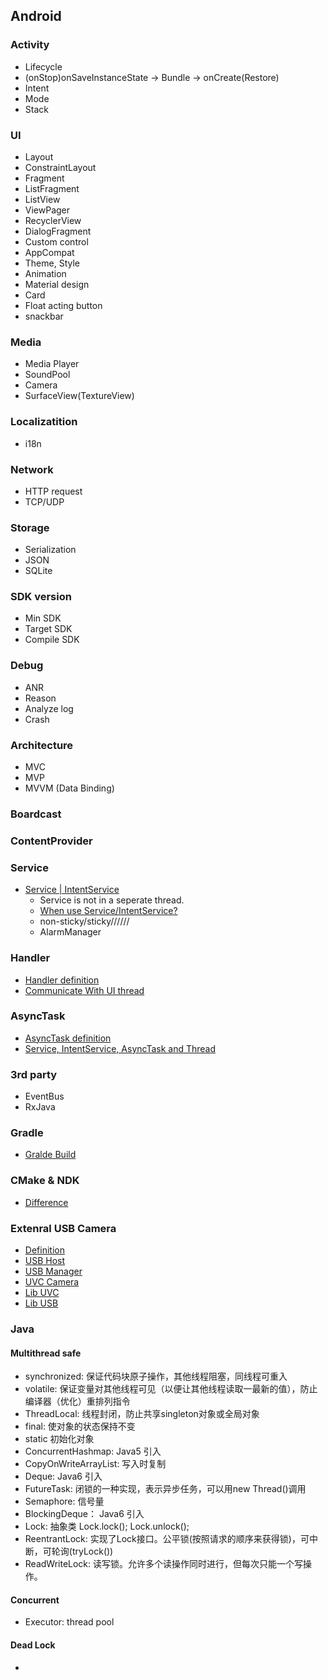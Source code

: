 ## Android 

### Activity
 - Lifecycle
 - (onStop)onSaveInstanceState -> Bundle -> onCreate(Restore)
 - Intent
 - Mode
 - Stack
 
### UI
 - Layout
 - ConstraintLayout
 - Fragment
 - ListFragment
 - ListView
 - ViewPager
 - RecyclerView
 - DialogFragment
 - Custom control
 - AppCompat
 - Theme, Style
 - Animation
 - Material design
 - Card
 - Float acting button
 - snackbar
 
 
### Media 
 - Media Player
 - SoundPool
 - Camera
 - SurfaceView(TextureView)
 
### Localizatition
 - i18n
 
### Network
 - HTTP request
 - TCP/UDP

### Storage
 - Serialization
 - JSON
 - SQLite
 
### SDK version
 - Min SDK
 - Target SDK
 - Compile SDK

### Debug
 - ANR
  - Reason
  - Analyze log
 - Crash

### Architecture
 - MVC
 - MVP
 - MVVM (Data Binding)

### Boardcast

### ContentProvider

### Service
 - [Service | IntentService](https://developer.android.com/guide/components/services)
   - Service is not in a seperate thread.
   - [When use Service/IntentService?](https://stackoverflow.com/questions/15524280/service-vs-intentservice)
   - non-sticky/sticky//////
   - AlarmManager

### Handler
  - [Handler definition](https://developer.android.com/reference/android/os/Handler)
  - [Communicate With UI thread](https://developer.android.com/reference/android/os/Handler)

### AsyncTask
  - [AsyncTask definition](https://developer.android.com/reference/android/os/AsyncTask)
  - [Service, IntentService, AsyncTask and Thread](https://marsic.info/2016/03/01/android-service-intent-asynctask-thread/)

### 3rd party
 - EventBus
 - RxJava

### Gradle
 - [Gralde Build](https://developer.android.com/studio/build/index.html)

### CMake & NDK
 - [Difference](https://stackoverflow.com/questions/39589427/difference-between-cmake-and-ndk-build-in-android-studio-project)

### Extenral USB Camera
 - [Definition](https://source.android.com/devices/camera/external-usb-cameras)
 - [USB Host](https://developer.android.com/guide/topics/connectivity/usb/host)
 - [USB Manager](https://developer.android.com/reference/android/hardware/usb/UsbManager)
 - [UVC Camera](https://github.com/saki4510t/UVCCamera)
 - [Lib UVC](https://github.com/ktossell/libuvc)
 - [Lib USB](https://github.com/libusb/libusb)

### Java

#### Multithread safe
 - synchronized: 保证代码块原子操作，其他线程阻塞，同线程可重入
 - volatile: 保证变量对其他线程可见（以便让其他线程读取一最新的值），防止编译器（优化）重排列指令
 - ThreadLocal: 线程封闭，防止共享singleton对象或全局对象
 - final: 使对象的状态保持不变
 - static 初始化对象
 - ConcurrentHashmap: Java5 引入
 - CopyOnWriteArrayList: 写入时复制
 - Deque: Java6 引入
 - FutureTask: 闭锁的一种实现，表示异步任务，可以用new Thread()调用
 - Semaphore: 信号量
 - BlockingDeque： Java6 引入
 - Lock: 抽象类 Lock.lock(); Lock.unlock();
 - ReentrantLock: 实现了Lock接口。公平锁(按照请求的顺序来获得锁)，可中断，可轮询(tryLock())
 - ReadWriteLock: 读写锁。允许多个读操作同时进行，但每次只能一个写操作。

#### Concurrent
 - Executor: thread pool

#### Dead Lock
 - 
